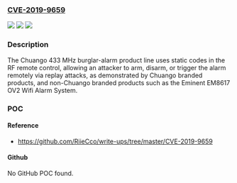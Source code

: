 ### [CVE-2019-9659](https://cve.mitre.org/cgi-bin/cvename.cgi?name=CVE-2019-9659)
![](https://img.shields.io/static/v1?label=Product&message=n%2Fa&color=blue)
![](https://img.shields.io/static/v1?label=Version&message=n%2Fa&color=blue)
![](https://img.shields.io/static/v1?label=Vulnerability&message=n%2Fa&color=brighgreen)

### Description

The Chuango 433 MHz burglar-alarm product line uses static codes in the RF remote control, allowing an attacker to arm, disarm, or trigger the alarm remotely via replay attacks, as demonstrated by Chuango branded products, and non-Chuango branded products such as the Eminent EM8617 OV2 Wifi Alarm System.

### POC

#### Reference
- https://github.com/RiieCco/write-ups/tree/master/CVE-2019-9659

#### Github
No GitHub POC found.

